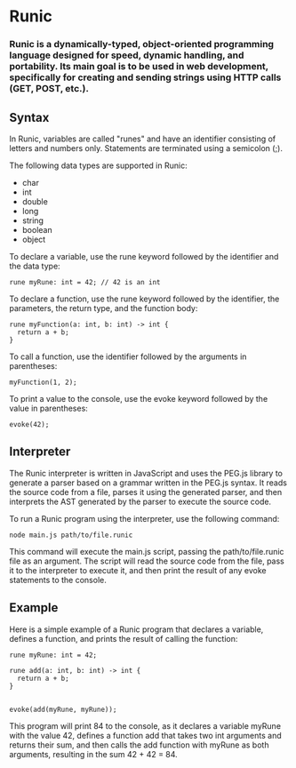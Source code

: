 # Runic

### Runic is a dynamically-typed, object-oriented programming language designed for speed, dynamic handling, and portability. Its main goal is to be used in web development, specifically for creating and sending strings using HTTP calls (GET, POST, etc.).

## Syntax
In Runic, variables are called "runes" and have an identifier consisting of letters and numbers only. Statements are terminated using a semicolon (;).

The following data types are supported in Runic:

* char
* int
* double
* long
* string
* boolean
* object

To declare a variable, use the rune keyword followed by the identifier and the data type:


``rune myRune: int = 42; // 42 is an int``


To declare a function, use the rune keyword followed by the identifier, the parameters, the return type, and the function body:


```
rune myFunction(a: int, b: int) -> int {
  return a + b;
}
```

To call a function, use the identifier followed by the arguments in parentheses:

```
myFunction(1, 2);
```
To print a value to the console, use the evoke keyword followed by the value in parentheses:
```
evoke(42);
```

## Interpreter
The Runic interpreter is written in JavaScript and uses the PEG.js library to generate a parser based on a grammar written in the PEG.js syntax. It reads the source code from a file, parses it using the generated parser, and then interprets the AST generated by the parser to execute the source code.

To run a Runic program using the interpreter, use the following command:

```
node main.js path/to/file.runic
```
This command will execute the main.js script, passing the path/to/file.runic file as an argument. The script will read the source code from the file, pass it to the interpreter to execute it, and then print the result of any evoke statements to the console.

## Example
Here is a simple example of a Runic program that declares a variable, defines a function, and prints the result of calling the function:

```
rune myRune: int = 42;

rune add(a: int, b: int) -> int {
  return a + b;
}


evoke(add(myRune, myRune));
```
This program will print 84 to the console, as it declares a variable myRune with the value 42, defines a function add that takes two int arguments and returns their sum, and then calls the add function with myRune as both arguments, resulting in the sum 42 + 42 = 84.
